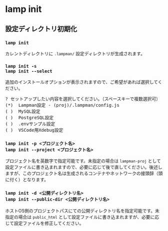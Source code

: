 
# lamp init

## 設定ディレクトリ初期化

### `lamp init`
カレントディレクトリに `.lampman/` 設定ディレクトリが生成されます。

### `lamp init -s`<br>`lamp init --select`

追加のインストールオプションが表示されますので、ご希望があれば選択してください。

<pre class="cmd">
? セットアップしたい内容を選択してください。（スペースキーで複数選択可） »  
(*)  Lampman設定 - (proj)/.lampman/config.js
( )  MySQL設定
( )  PostgreSQL設定
( )  .envサンプル設定
( )  VSCode用Xdebug設定
</pre>

### `lamp init -p <プロジェクト名>`<br>`lamp init --project <プロジェクト名>`

プロジェクト名を英数字で指定可能です。未指定の場合は `lampman-proj` として設定ファイルに書き込まれますので、必要に応じて後で直してください。後述しますが、このプロジェクト名は生成されるコンテナやネットワークの接頭辞（頭に付く）となります。


### `lamp init -d <公開ディレクトリ名>`<br>`lamp init --public-dir <公開ディレクトリ名>`

ホストOS側のプロジェクトパスにての公開ディレクトリ名を指定可能です。未指定の場合は `public_html` として設定ファイルに書き込まれますが、必要に応じて設定ファイルを修正してください。

